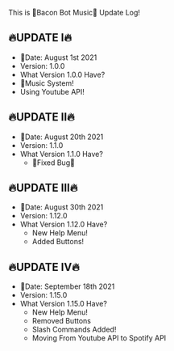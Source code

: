 This is 🥓Bacon Bot Music🎵 Update Log!

## 🔥UPDATE I🔥
- 📅Date: August 1st 2021
- Version: 1.0.0
- What Version 1.0.0 Have?
 - 🎵Music System!
 - Using Youtube API!
## 🔥UPDATE II🔥
- 📅Date: August 20th 2021
- Version: 1.1.0
- What Version 1.1.0 Have?
  - 🔨Fixed Bug🐛
## 🔥UPDATE III🔥
- 📅Date: August 30th 2021
- Version: 1.12.0
- What Version 1.12.0 Have?
  - New Help Menu!
  - Added Buttons!
## 🔥UPDATE IV🔥
- 📅Date: September 18th 2021
- Version: 1.15.0
- What Version 1.15.0 Have?
  - New Help Menu!
  - Removed Buttons
  - Slash Commands Added!
  - Moving From Youtube API to Spotify API
